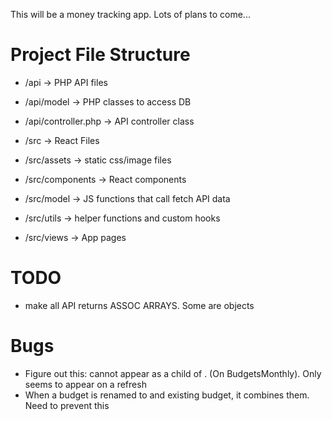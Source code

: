 This will be a money tracking app. Lots of plans to come...

# Project File Structure

- /api -> PHP API files
- /api/model -> PHP classes to access DB
- /api/controller.php -> API controller class

- /src -> React Files
- /src/assets -> static css/image files
- /src/components -> React components
- /src/model -> JS functions that call fetch API data
- /src/utils -> helper functions and custom hooks
- /src/views -> App pages

# TODO
- make all API returns ASSOC ARRAYS. Some are objects

# Bugs
-  Figure out this: <tr> cannot appear as a child of <table>. (On BudgetsMonthly). Only seems to appear on a refresh
- When a budget is renamed to and existing budget, it combines them. Need to prevent this
